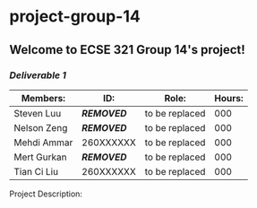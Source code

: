 # project-group-14

## Welcome to ECSE 321 Group 14's project!

### *Deliverable 1*
| Members:    | ID:       | Role:          | Hours: |
|-------------|-----------|----------------|--------|
| Steven Luu  | ***REMOVED*** | to be replaced | 000    |
| Nelson Zeng | ***REMOVED*** | to be replaced | 000    |
| Mehdi Ammar | 260XXXXXX | to be replaced | 000    |
| Mert Gurkan | ***REMOVED*** | to be replaced | 000    |
| Tian Ci Liu | 260XXXXXX | to be replaced | 000    |

Project Description:
	

